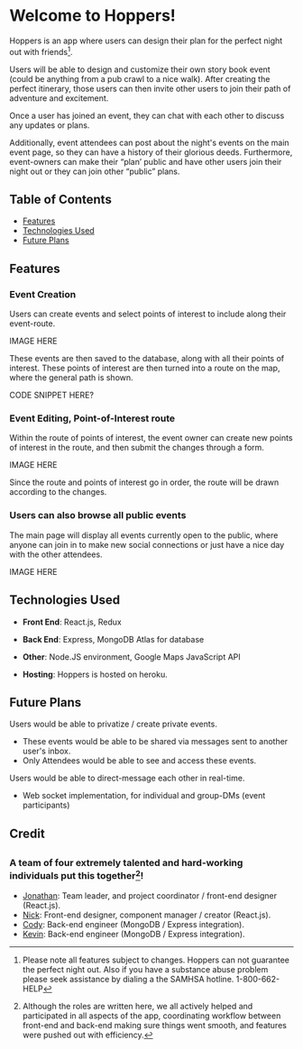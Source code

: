 # Welcome to Hoppers!

Hoppers is an app where users can design their plan for the perfect night out with friends[^1].

Users will be able to design and customize their own story book event (could be anything from a pub crawl to a nice walk). After creating the perfect itinerary, those users can then invite other users to join their path of adventure and excitement.

Once a user has joined an event, they can chat with each other to discuss any updates or plans.

Additionally, event attendees can post about the night's events on the main event page, so they can have a history of their glorious deeds. Furthermore, event-owners can make their “plan’ public and have other users join their night out or they can join other “public” plans.

<h2 id="table-of-contents">Table of Contents</h2>

  - [Features](#features)
  - [Technologies Used](#technologies-used)
  - [Future Plans](#future-plans)

<h2 id="features">Features</h2>

### Event Creation

Users can create events and select points of interest to include along their event-route.

IMAGE HERE

These events are then saved to the database, along with all their points of interest.
These points of interest are then turned into a route on the map, where the general path is shown.

CODE SNIPPET HERE?


### Event Editing, Point-of-Interest route

Within the route of points of interest, the event owner can create new points of interest in the route, and then submit the changes through a form.

IMAGE HERE

Since the route and points of interest go in order, the route will be drawn according to the changes.


### Users can also browse all public events

The main page will display all events currently open to the public, where anyone can join in to make new social connections or just have a nice day with the other attendees.

IMAGE HERE

<h2 id="technologies-used">Technologies Used</h2>

- __Front End__: React.js, Redux

- __Back End__: Express, MongoDB Atlas for database

- __Other__: Node.JS environment, Google Maps JavaScript API

- __Hosting__: Hoppers is hosted on heroku.

<h2 id="future-plans">Future Plans</h2>

Users would be able to privatize / create private events.
  - These events would be able to be shared via messages sent to another user's inbox.
  - Only Attendees would be able to see and access these events.

Users would be able to direct-message each other in real-time.
  - Web socket implementation, for individual and group-DMs (event participants)

<h2>Credit<h2>

### A team of four extremely talented and hard-working individuals put this together[^2]!

  - <a href="https://github.com/JonJWong" target="_blank" rel="noopener noreferrer">Jonathan</a>: Team leader, and project coordinator / front-end designer (React.js).
  - <a href="https://github.com/njpietrow" target="_blank" rel="noopener noreferrer">Nick</a>: Front-end designer, component manager / creator (React.js).
  - <a href="https://github.com/CodyDegraffeNiles" target="_blank" rel="noopener noreferrer">Cody</a>: Back-end engineer (MongoDB / Express integration).
  - <a href="https://github.com/KevinCh28" target="_blank" rel="noopener noreferrer">Kevin</a>: Back-end engineer (MongoDB / Express integration).

[^1]: Please note all features subject to changes. Hoppers can not guarantee the perfect night out. Also if you have a substance abuse problem please seek assistance by dialing a the SAMHSA hotline. 1-800-662-HELP

[^2]: Although the roles are written here, we all actively helped and participated in all aspects of the app, coordinating workflow between front-end and back-end making sure things went smooth, and features were pushed out with efficiency.
